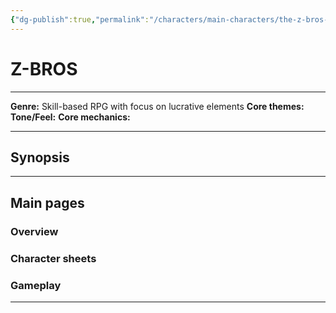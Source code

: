 ```yaml
---
{"dg-publish":true,"permalink":"/characters/main-characters/the-z-bros-protagonists/zop/"}
---
```



# **Z-BROS**

---

**Genre:** Skill-based RPG with focus on lucrative elements
**Core themes:**  
**Tone/Feel:** 
**Core mechanics:** 

---

## **Synopsis**


---

## **Main pages**

### **Overview**


### **Character sheets**


### **Gameplay**


---